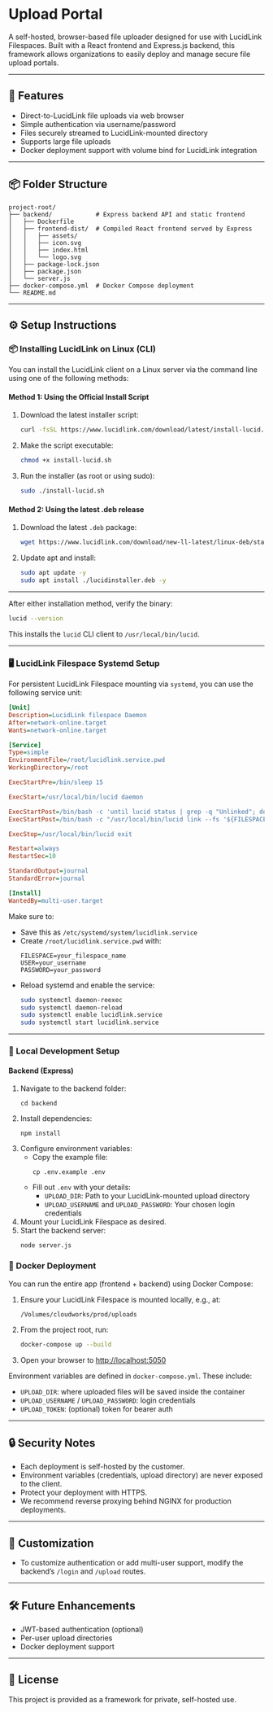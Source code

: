 # Upload Portal

A self-hosted, browser-based file uploader designed for use with LucidLink Filespaces. Built with a React frontend and Express.js backend, this framework allows organizations to easily deploy and manage secure file upload portals.

---

## 🚀 Features

- Direct-to-LucidLink file uploads via web browser
- Simple authentication via username/password
- Files securely streamed to LucidLink-mounted directory
- Supports large file uploads
- Docker deployment support with volume bind for LucidLink integration

---

## 📦 Folder Structure

```
project-root/
├── backend/            # Express backend API and static frontend
│   ├── Dockerfile
│   ├── frontend-dist/  # Compiled React frontend served by Express
│   │   ├── assets/
│   │   ├── icon.svg
│   │   ├── index.html
│   │   └── logo.svg
│   ├── package-lock.json
│   ├── package.json
│   └── server.js
├── docker-compose.yml  # Docker Compose deployment
└── README.md
```

---

## ⚙️ Setup Instructions

### 📦 Installing LucidLink on Linux (CLI)

You can install the LucidLink client on a Linux server via the command line using one of the following methods:

#### **Method 1: Using the Official Install Script**

1. Download the latest installer script:
   ```bash
   curl -fsSL https://www.lucidlink.com/download/latest/install-lucid.sh -o install-lucid.sh
   ```
2. Make the script executable:
   ```bash
   chmod +x install-lucid.sh
   ```
3. Run the installer (as root or using sudo):
   ```bash
   sudo ./install-lucid.sh
   ```

#### **Method 2: Using the latest .deb release**

1. Download the latest `.deb` package:
   ```bash
   wget https://www.lucidlink.com/download/new-ll-latest/linux-deb/stable/ -O lucidinstaller.deb
   ```
2. Update apt and install:
   ```bash
   sudo apt update -y
   sudo apt install ./lucidinstaller.deb -y
   ```

---

After either installation method, verify the binary:

```bash
lucid --version
```

This installs the `lucid` CLI client to `/usr/local/bin/lucid`.

---

### 🖥️ LucidLink Filespace Systemd Setup

For persistent LucidLink Filespace mounting via `systemd`, you can use the following service unit:

```ini
[Unit]
Description=LucidLink filespace Daemon
After=network-online.target
Wants=network-online.target

[Service]
Type=simple
EnvironmentFile=/root/lucidlink.service.pwd
WorkingDirectory=/root

ExecStartPre=/bin/sleep 15

ExecStart=/usr/local/bin/lucid daemon

ExecStartPost=/bin/bash -c 'until lucid status | grep -q "Unlinked"; do sleep 1; done'
ExecStartPost=/bin/bash -c "/usr/local/bin/lucid link --fs '${FILESPACE}' --user '${USER}' --password '${PASSWORD}' --mount-point /media/filespace"

ExecStop=/usr/local/bin/lucid exit

Restart=always
RestartSec=10

StandardOutput=journal
StandardError=journal

[Install]
WantedBy=multi-user.target
```

Make sure to:

- Save this as `/etc/systemd/system/lucidlink.service`
- Create `/root/lucidlink.service.pwd` with:
  ```
  FILESPACE=your_filespace_name
  USER=your_username
  PASSWORD=your_password
  ```
- Reload systemd and enable the service:
  ```bash
  sudo systemctl daemon-reexec
  sudo systemctl daemon-reload
  sudo systemctl enable lucidlink.service
  sudo systemctl start lucidlink.service
  ```

---

### 🧱 Local Development Setup

#### Backend (Express)

1. Navigate to the backend folder:
   ```
   cd backend
   ```
2. Install dependencies:
   ```
   npm install
   ```
3. Configure environment variables:
   - Copy the example file:
     ```
     cp .env.example .env
     ```
   - Fill out `.env` with your details:
     - `UPLOAD_DIR`: Path to your LucidLink-mounted upload directory
     - `UPLOAD_USERNAME` and `UPLOAD_PASSWORD`: Your chosen login credentials
4. Mount your LucidLink Filespace as desired.
5. Start the backend server:
   ```
   node server.js
   ```

### 🐳 Docker Deployment

You can run the entire app (frontend + backend) using Docker Compose:

1. Ensure your LucidLink Filespace is mounted locally, e.g., at:

   ```
   /Volumes/cloudworks/prod/uploads
   ```

2. From the project root, run:

   ```bash
   docker-compose up --build
   ```

3. Open your browser to [http://localhost:5050](http://localhost:5050)

Environment variables are defined in `docker-compose.yml`. These include:

- `UPLOAD_DIR`: where uploaded files will be saved inside the container
- `UPLOAD_USERNAME` / `UPLOAD_PASSWORD`: login credentials
- `UPLOAD_TOKEN`: (optional) token for bearer auth

---

## 🔒 Security Notes

- Each deployment is self-hosted by the customer.
- Environment variables (credentials, upload directory) are never exposed to the client.
- Protect your deployment with HTTPS.
- We recommend reverse proxying behind NGINX for production deployments.

---

## 📁 Customization

- To customize authentication or add multi-user support, modify the backend’s `/login` and `/upload` routes.

---

## 🛠 Future Enhancements

- JWT-based authentication (optional)
- Per-user upload directories
- Docker deployment support

---

## 📜 License

This project is provided as a framework for private, self-hosted use.
